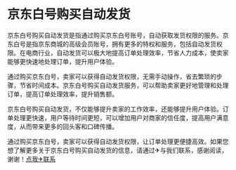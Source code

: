 # 京东白号购买自动发货

京东白号购买自动发货是指通过购买京东白号账号，自动获取发货权限的服务。京东白号是指京东商城的高级会员账号，拥有更多的特权和服务，包括自动发货权限。在电商行业，自动发货可以极大地提高订单处理效率，节省人力成本，使卖家能够更快速地处理订单，提升用户体验。

通过购买京东白号，卖家可以获得自动发货权限，无需手动操作，省去繁琐的步骤，节省时间成本。京东白号购买自动发货服务，可以帮助卖家更好地管理和处理订单，提高订单处理效率，提升销售额。

京东白号购买自动发货，不仅能够提升卖家的工作效率，还能够提升用户体验。订单处理更快速，用户等待时间更短，可以增加用户对商家的信任度，提高用户满意度，从而带来更多的回头客和口碑传播。

通过购买京东白号，卖家可以获得自动发货权限，让订单处理更便捷高效。如果您想了解更多关于京东白号购买自动发货的信息，请通过✈与我们联系，感谢阅读，谢谢！[点我✈联系](https://d.k02.cc)